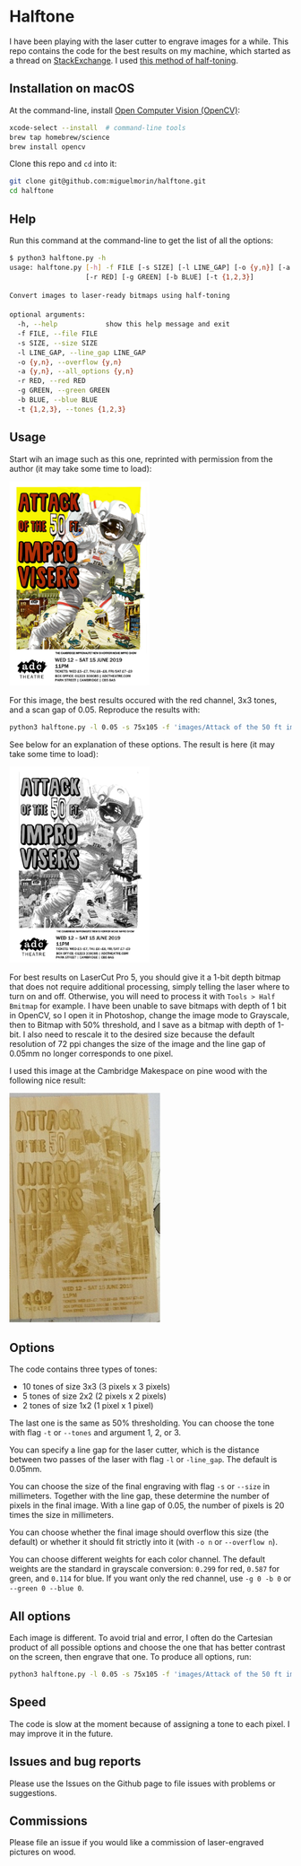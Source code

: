 # Halftone

I have been playing with the laser cutter to engrave images for a while. This
repo contains the code for the best results on my machine, which started as a
thread on
[StackExchange](https://graphicdesign.stackexchange.com/questions/124529/filter-to-preview-result-of-laser-engraving-of-photo). I
used [this method of half-toning](https://github.com/timfeirg/Basic-image-manipulation-in-OpenCV-under-C--).

## Installation on macOS

At the command-line, install [Open Computer Vision (OpenCV)](https://docs.opencv.org/):

```bash
xcode-select --install  # command-line tools
brew tap homebrew/science
brew install opencv
```

Clone this repo and `cd` into it:

```bash
git clone git@github.com:miguelmorin/halftone.git
cd halftone
```

## Help

Run this command at the command-line to get the list of all the options:

```bash
$ python3 halftone.py -h
usage: halftone.py [-h] -f FILE [-s SIZE] [-l LINE_GAP] [-o {y,n}] [-a {y,n}]
                   [-r RED] [-g GREEN] [-b BLUE] [-t {1,2,3}]

Convert images to laser-ready bitmaps using half-toning

optional arguments:
  -h, --help            show this help message and exit
  -f FILE, --file FILE
  -s SIZE, --size SIZE
  -l LINE_GAP, --line_gap LINE_GAP
  -o {y,n}, --overflow {y,n}
  -a {y,n}, --all_options {y,n}
  -r RED, --red RED
  -g GREEN, --green GREEN
  -b BLUE, --blue BLUE
  -t {1,2,3}, --tones {1,2,3}
```

## Usage

Start wih an image such as this one, reprinted with permission from the author (it may take some time to load):

<img src="https://github.com/miguelmorin/halftone/blob/master/images/Attack%20of%20the%2050%20ft%20improvisers.jpg" width="250" alt="Original poster">

For this image, the best results occured with the red channel, 3x3 tones, and a
scan gap of 0.05. Reproduce the results with:

```bash
python3 halftone.py -l 0.05 -s 75x105 -f 'images/Attack of the 50 ft improvisers.jpg' -g 0 -b 0 -t 3 -o n
```

See below for an explanation of these options. The result is here (it may take
some time to load):

<img alt="Bitmap of poster" src="https://github.com/miguelmorin/halftone/blob/master/images/Attack%20of%20the%2050%20ft%20improvisers.bmp" width=250>

For best results on LaserCut Pro 5, you should give it a 1-bit depth bitmap that
does not require additional processing, simply telling the laser where to turn
on and off. Otherwise, you will need to process it with `Tools > Half Bmitmap`
for example. I have been unable to save bitmaps with depth of 1 bit in OpenCV,
so I open it in Photoshop, change the image mode to Grayscale, then to Bitmap
with 50% threshold, and I save as a bitmap with depth of 1-bit. I also need to
rescale it to the desired size because the default resolution of 72 ppi changes
the size of the image and the line gap of 0.05mm no longer corresponds to one
pixel.

I used this image at the Cambridge Makespace on pine wood with the following
nice result:

![Engraving on pine wood](https://github.com/miguelmorin/halftone/blob/master/images/result.JPG)


## Options

The code contains three types of tones:

- 10 tones of size 3x3 (3 pixels x 3 pixels)
- 5 tones of size 2x2 (2 pixels x 2 pixels)
- 2 tones of size 1x2 (1 pixel x 1 pixel)

The last one is the same as 50% thresholding. You can choose the tone with flag
`-t` or `--tones` and argument 1, 2, or 3.

You can specify a line gap for the laser cutter, which is the distance between
two passes of the laser with flag `-l` or `-line_gap`. The default is 0.05mm.

You can choose the size of the final engraving with flag `-s` or `--size` in
millimeters. Together with the line gap, these determine the number of pixels in
the final image. With a line gap of 0.05, the number of pixels is 20 times the
size in millimeters.

You can choose whether the final image should overflow this size (the default)
or whether it should fit strictly into it (with `-o n` or `--overflow n`).

You can choose different weights for each color channel. The default weights are
the standard in grayscale conversion: `0.299` for red, `0.587` for green, and
`0.114` for blue. If you want only the red channel, use `-g 0 -b 0` or `--green
0 --blue 0`.


## All options

Each image is different. To avoid trial and error, I often do the Cartesian
product of all possible options and choose the one that has better contrast on
the screen, then engrave that one. To produce all options, run:

```bash
python3 halftone.py -l 0.05 -s 75x105 -f 'images/Attack of the 50 ft improvisers.jpg' --all y
```

## Speed

The code is slow at the moment because of assigning a tone to each pixel. I may
improve it in the future.

## Issues and bug reports

Please use the Issues on the Github page to file issues with problems or suggestions.

## Commissions

Please file an issue if you would like a commission of laser-engraved pictures
on wood.
